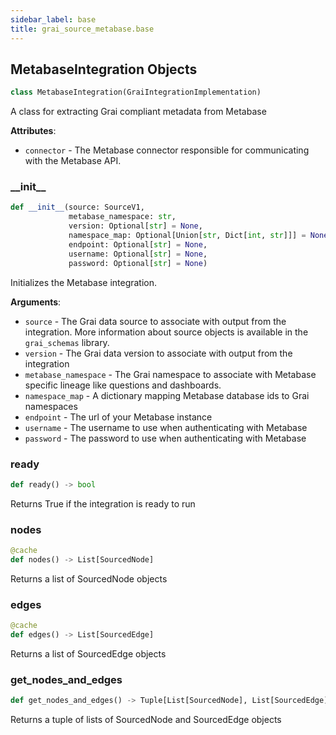 ```yaml
---
sidebar_label: base
title: grai_source_metabase.base
---
```


## MetabaseIntegration Objects

```python
class MetabaseIntegration(GraiIntegrationImplementation)
```

A class for extracting Grai compliant metadata from Metabase

**Attributes**:

- `connector` - The Metabase connector responsible for communicating with the Metabase API.

### \_\_init\_\_

```python
def __init__(source: SourceV1,
             metabase_namespace: str,
             version: Optional[str] = None,
             namespace_map: Optional[Union[str, Dict[int, str]]] = None,
             endpoint: Optional[str] = None,
             username: Optional[str] = None,
             password: Optional[str] = None)
```

Initializes the Metabase integration.

**Arguments**:

- `source` - The Grai data source to associate with output from the integration. More information about source objects is available in the `grai_schemas` library.
- `version` - The Grai data version to associate with output from the integration
- `metabase_namespace` - The Grai namespace to associate with Metabase specific lineage like questions and dashboards.
- `namespace_map` - A dictionary mapping Metabase database ids to Grai namespaces
- `endpoint` - The url of your Metabase instance
- `username` - The username to use when authenticating with Metabase
- `password` - The password to use when authenticating with Metabase

### ready

```python
def ready() -> bool
```

Returns True if the integration is ready to run

### nodes

```python
@cache
def nodes() -> List[SourcedNode]
```

Returns a list of SourcedNode objects

### edges

```python
@cache
def edges() -> List[SourcedEdge]
```

Returns a list of SourcedEdge objects

### get\_nodes\_and\_edges

```python
def get_nodes_and_edges() -> Tuple[List[SourcedNode], List[SourcedEdge]]
```

Returns a tuple of lists of SourcedNode and SourcedEdge objects

